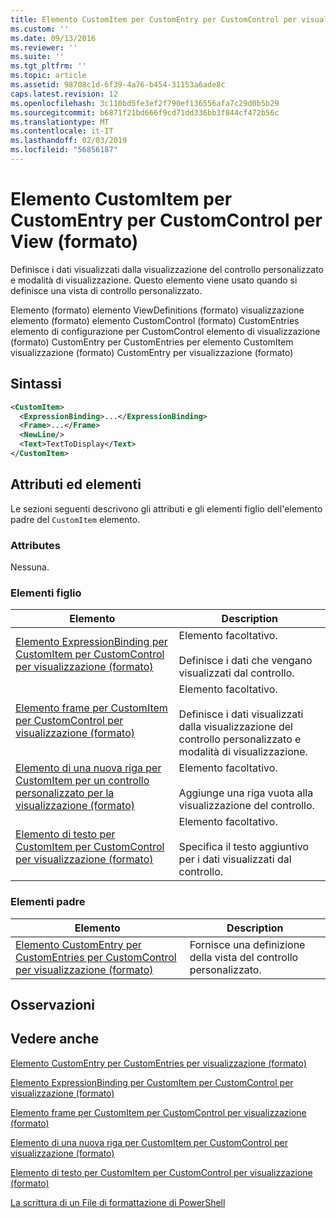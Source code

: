 ```yaml
---
title: Elemento CustomItem per CustomEntry per CustomControl per visualizzazione (formato) | Microsoft Docs
ms.custom: ''
ms.date: 09/13/2016
ms.reviewer: ''
ms.suite: ''
ms.tgt_pltfrm: ''
ms.topic: article
ms.assetid: 98708c1d-6f39-4a76-b454-31153a6ade8c
caps.latest.revision: 12
ms.openlocfilehash: 3c110bd5fe3ef2f790ef136556afa7c29d0b5b29
ms.sourcegitcommit: b6871f21bd666f9cd71dd336bb3f844cf472b56c
ms.translationtype: MT
ms.contentlocale: it-IT
ms.lasthandoff: 02/03/2019
ms.locfileid: "56856187"
---
```

# <a name="customitem-element-for-customentry-for-customcontrol-for-view-format"></a>Elemento CustomItem per CustomEntry per CustomControl per View (formato)

Definisce i dati visualizzati dalla visualizzazione del controllo personalizzato e modalità di visualizzazione. Questo elemento viene usato quando si definisce una vista di controllo personalizzato.

Elemento (formato) elemento ViewDefinitions (formato) visualizzazione elemento (formato) elemento CustomControl (formato) CustomEntries elemento di configurazione per CustomControl elemento di visualizzazione (formato) CustomEntry per CustomEntries per elemento CustomItem visualizzazione (formato) CustomEntry per visualizzazione (formato)

## <a name="syntax"></a>Sintassi

```xml
<CustomItem>
  <ExpressionBinding>...</ExpressionBinding>
  <Frame>...</Frame>
  <NewLine/>
  <Text>TextToDisplay</Text>
</CustomItem>
```

## <a name="attributes-and-elements"></a>Attributi ed elementi

Le sezioni seguenti descrivono gli attributi e gli elementi figlio dell'elemento padre del `CustomItem` elemento.

### <a name="attributes"></a>Attributes

Nessuna.

### <a name="child-elements"></a>Elementi figlio

|Elemento|Description|
|-------------|-----------------|
|[Elemento ExpressionBinding per CustomItem per CustomControl per visualizzazione (formato)](./expressionbinding-element-for-customitem-for-customcontrol-for-view-format.md)|Elemento facoltativo.<br /><br /> Definisce i dati che vengano visualizzati dal controllo.|
|[Elemento frame per CustomItem per CustomControl per visualizzazione (formato)](./frame-element-for-customitem-for-customcontrol-for-view-format.md)|Elemento facoltativo.<br /><br /> Definisce i dati visualizzati dalla visualizzazione del controllo personalizzato e modalità di visualizzazione.|
|[Elemento di una nuova riga per CustomItem per un controllo personalizzato per la visualizzazione (formato)](./newline-element-for-customitem-for-customcontrol-for-view-format.md)|Elemento facoltativo.<br /><br /> Aggiunge una riga vuota alla visualizzazione del controllo.|
|[Elemento di testo per CustomItem per CustomControl per visualizzazione (formato)](./text-element-for-customitem-for-customview-for-view-format.md)|Elemento facoltativo.<br /><br /> Specifica il testo aggiuntivo per i dati visualizzati dal controllo.|

### <a name="parent-elements"></a>Elementi padre

|Elemento|Description|
|-------------|-----------------|
|[Elemento CustomEntry per CustomEntries per CustomControl per visualizzazione (formato)](./customentry-element-for-customentries-for-customcontrol-for-view-format.md)|Fornisce una definizione della vista del controllo personalizzato.|

## <a name="remarks"></a>Osservazioni

## <a name="see-also"></a>Vedere anche

[Elemento CustomEntry per CustomEntries per visualizzazione (formato)](./customentry-element-for-customentries-for-customcontrol-for-view-format.md)

[Elemento ExpressionBinding per CustomItem per CustomControl per visualizzazione (formato)](./expressionbinding-element-for-customitem-for-customcontrol-for-view-format.md)

[Elemento frame per CustomItem per CustomControl per visualizzazione (formato)](./frame-element-for-customitem-for-customcontrol-for-view-format.md)

[Elemento di una nuova riga per CustomItem per CustomControl per visualizzazione (formato)](./newline-element-for-customitem-for-customcontrol-for-view-format.md)

[Elemento di testo per CustomItem per CustomControl per visualizzazione (formato)](./text-element-for-customitem-for-customview-for-view-format.md)

[La scrittura di un File di formattazione di PowerShell](./writing-a-powershell-formatting-file.md)
